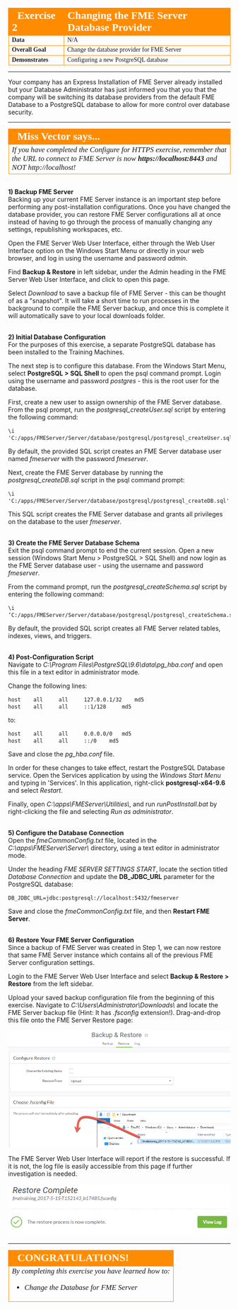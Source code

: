 <!--Exercise Section-->

<table style="border-spacing: 0px;border-collapse: collapse;font-family:serif">
<tr>
<td width=25% style="vertical-align:middle;background-color:darkorange;border: 2px solid darkorange">
<i class="fa fa-cogs fa-lg fa-pull-left fa-fw" style="color:white;padding-right: 12px;vertical-align:text-top"></i>
<span style="color:white;font-size:x-large;font-weight: bold">Exercise 2</span>
</td>
<td style="border: 2px solid darkorange;background-color:darkorange;color:white">
<span style="color:white;font-size:x-large;font-weight: bold">Changing the FME Server Database Provider</span>
</td>
</tr>

<tr>
<td style="border: 1px solid darkorange; font-weight: bold">Data</td>
<td style="border: 1px solid darkorange">N/A</td>
</tr>

<tr>
<td style="border: 1px solid darkorange; font-weight: bold">Overall Goal</td>
<td style="border: 1px solid darkorange">Change the database provider for FME Server</td>
</tr>

<tr>
<td style="border: 1px solid darkorange; font-weight: bold">Demonstrates</td>
<td style="border: 1px solid darkorange">Configuring a new PostgreSQL database</td>
</tr>

</table>

---

Your company has an Express Installation of FME Server already installed but your Database Administrator has just informed you that you that the company will be switching its database providers from the default FME Database to a PostgreSQL database to allow for more control over database security.

---

<!--Miss Vector says...--> 

<table style="border-spacing: 0px">
<tr>
<td style="vertical-align:middle;background-color:darkorange;border: 2px solid darkorange">
<i class="fa fa-quote-left fa-lg fa-pull-left fa-fw" style="color:white;padding-right: 12px;vertical-align:text-top"></i>
<span style="color:white;font-size:x-large;font-weight: bold;font-family:serif">Miss Vector says...</span>
</td>
</tr>

<tr>
<td style="border: 1px solid darkorange">
<span style="font-family:serif; font-style:italic; font-size:larger">
If you have completed the Configure for HTTPS exercise, remember that the URL to connect to FME Server is now </span><span style="font-family:serif; font-style:italic; font-weight:bold; font-size:larger">https://localhost:8443</span><span style="font-family:serif; font-style:italic; font-size:larger"> and NOT http://localhost!
</span>
</td>
</tr>
</table>


<br>**1) Backup FME Server**
<br>Backing up your current FME Server instance is an important step before performing any post-installation configurations. Once you have changed the database provider, you can restore FME Server configurations all at once instead of having to go through the process of manually changing any settings, republishing workspaces, etc.

Open the FME Server Web User Interface, either through the Web User Interface option on the Windows Start Menu or directly in your web browser, and log in using the username and password *admin*.

Find **Backup & Restore** in left sidebar, under the Admin heading in the FME Server Web User Interface, and click to open this page.

Select *Download* to save a backup file of FME Server - this can be thought of as a "snapshot". It will take a short time to run processes in the background to compile the FME Server backup, and once this is complete it will automatically save to your local downloads folder.


<br>**2) Initial Database Configuration**
<br>For the purposes of this exercise, a separate PostgreSQL database has been installed to the Training Machines. 

The next step is to configure this database. From the Windows Start Menu, select **PostgreSQL &gt; SQL Shell** to open the psql command prompt. Login using the username and password *postgres* - this is the root user for the database.

First, create a new user to assign ownership of the FME Server database. From the psql prompt, run the *postgresql\_createUser.sql* script by entering the following command:
		
	\i 'C:/apps/FMEServer/Server/database/postgresql/postgresql_createUser.sql'
	
By default, the provided SQL script creates an FME Server database user named *fmeserver* with the password *fmeserver*.

Next, create the FME Server database by running the *postgresql\_createDB.sql* script in the psql command prompt:

	\i 'C:/apps/FMEServer/Server/database/postgresql/postgresql_createDB.sql'

This SQL script creates the FME Server database and grants all privileges on the database to the user *fmeserver*.


<br>**3) Create the FME Server Database Schema**
<br>Exit the psql command prompt to end the current session. Open a new session (Windows Start Menu &gt; PostgreSQL &gt; SQL Shell) and now login as the FME Server database user - using the username and password *fmeserver*.

From the command prompt, run the *postgresql\_createSchema.sql* script by entering the following command:

	\i ‘C:/apps/FMEServer/Server/database/postgresql/postgresql_createSchema.sql'
	
By default, the provided SQL script creates all FME Server related tables, indexes, views, and triggers.


<br>**4) Post-Configuration Script**
<br>Navigate to *C:\Program Files\PostgreSQL\9.6\data\pg_hba.conf* and open this file in a text editor in administrator mode.

Change the following lines:

	host	all		all		127.0.0.1/32	md5
	host	all		all		::1/128		md5

to:

	host	all		all 	0.0.0.0/0	md5
	host	all		all		::/0	md5

Save and close the *pg_hba.conf* file.

In order for these changes to take effect, restart the PostgreSQL Database service. Open the Services application by using the *Windows Start Menu* and typing in 'Services'. In this application, right-click **postgresql-x64-9.6** and select *Restart*.

Finally, open *C:\apps\FMEServer\Utilities\\*, and run *runPostInstall.bat* by right-clicking the file and selecting *Run as administrator*.


<br>**5) Configure the Database Connection**
<br>Open the *fmeCommonConfig.txt* file, located in the *C:\apps\FMEServer\Server\\* directory, using a text editor in administrator mode.

Under the heading *FME SERVER SETTINGS START*, locate the section titled *Database Connection* and update the **DB_JDBC_URL** parameter for the PostgreSQL database:

	DB_JDBC_URL=jdbc:postgresql://localhost:5432/fmeserver

Save and close the *fmeCommonConfig.txt* file, and then **Restart FME Server**.


<br>**6) Restore Your FME Server Configuration**
<br>Since a backup of FME Server was created in Step 1, we can now restore that same FME Server instance which contains all of the previous FME Server configuration settings.

Login to the FME Server Web User Interface and select **Backup & Restore &gt; Restore** from the left sidebar.

Upload your saved backup configuration file from the beginning of this exercise. Navigate to *C:\Users\Administrator\Downloads\\* and locate the FME Server backup file (Hint: It has *.fsconfig* extension!). Drag-and-drop this file onto the FME Server Restore page:

![](./Images/4.410.RestoreConfiguration.png)

The FME Server Web User Interface will report if the restore is successful. If it is not, the log file is easily accessible from this page if further investigation is needed.

![](./Images/4.411.RestoreSuccess.png)

---

<!--Exercise Congratulations Section--> 

<table style="border-spacing: 0px">
<tr>
<td style="vertical-align:middle;background-color:darkorange;border: 2px solid darkorange">
<i class="fa fa-thumbs-o-up fa-lg fa-pull-left fa-fw" style="color:white;padding-right: 12px;vertical-align:text-top"></i>
<span style="color:white;font-size:x-large;font-weight: bold;font-family:serif">CONGRATULATIONS!</span>
</td>
</tr>

<tr>
<td style="border: 1px solid darkorange">
<span style="font-family:serif; font-style:italic; font-size:larger">
By completing this exercise you have learned how to:
<br>
<ul><li>Change the Database for FME Server</li></ul>
</span>
</td>
</tr>
</table>
